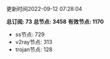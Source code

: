 更新时间2022-09-12 07:28:04

**总订阅: 73**
**总节点: 3458**
**有效节点: 1170**
- ss节点: 729
- v2ray节点: 313
- trojan节点: 128
